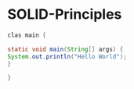 # SOLID-Principles

```java
clas main {

static void main(String[] args) {
System.out.println("Hello World");
}

}
```
